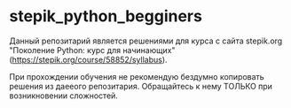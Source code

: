 # stepik_python_begginers
Данный репозитарий является решениями для курса с сайта stepik.org "Поколение Python: курс для начинающих" (https://stepik.org/course/58852/syllabus).

При прохождении обучения не рекомендую бездумно копировать решения из даееого репозитария. Обращайтесь к нему ТОЛЬКО при возникновении сложностей.
